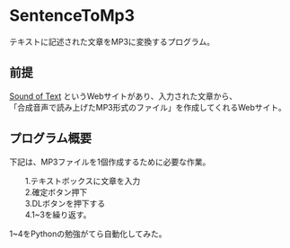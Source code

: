 # SentenceToMp3
テキストに記述された文章をMP3に変換するプログラム。

## 前提

[Sound of Text](https://soundoftext.com/)
というWebサイトがあり、入力された文章から、<br>
「合成音声で読み上げたMP3形式のファイル」を作成してくれるWebサイト。
## プログラム概要

下記は、MP3ファイルを1個作成するために必要な作業。<br>

　　1.テキストボックスに文章を入力<br>
　　2.確定ボタン押下<br>
　　3.DLボタンを押下する<br>
　　4.1~3を繰り返す。<br>

1~4をPythonの勉強がてら自動化してみた。

